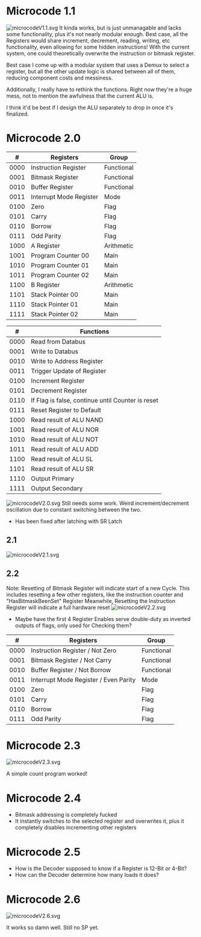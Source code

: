 # Microcode 1.1
![microcodeV1.1.svg](Microcode/microcodeV1.1.svg)
It kinda works, but is just unmanagable and lacks some functionality, plus it's not nearly modular enough.
Best case, all the Registers would share increment, decrement, reading, writing, etc functionality, even allowing for some hidden instructions!
With the current system, one could theoretically overwrite the instruction or bitmask register.

Best case I come up with a modular system that uses a Demux to select a register, but all the other update logic is shared between all of them, reducing component costs and messiness.

Additionally, I really have to rethink the functions. Right now they're a huge mess, not to mention the awfulness that the current ALU is.

I think it'd be best if I design the ALU separately to drop in once it's finalized.

# Microcode 2.0

| #    | Registers               | Group      |
| ---- | ----------------------- | ---------- |
| 0000 | Instruction Register    | Functional |
| 0001 | Bitmask Register        | Functional |
| 0010 | Buffer Register         | Functional |
| 0011 | Interrupt Mode Register | Mode       |
| 0100 | Zero                    | Flag       |
| 0101 | Carry                   | Flag       |
| 0110 | Borrow                  | Flag       |
| 0111 | Odd Parity              | Flag       |
| 1000 | A Register              | Arithmetic |
| 1001 | Program Counter 00      | Main       |
| 1010 | Program Counter 01      | Main       |
| 1011 | Program Counter 02      | Main       |
| 1100 | B Register              | Arithmetic |
| 1101 | Stack Pointer 00        | Main       |
| 1110 | Stack Pointer 01        | Main       |
| 1111 | Stack Pointer 02        | Main       |

| #    | Functions                                         |
| ---- | ------------------------------------------------- |
| 0000 | Read from Databus                                 |
| 0001 | Write to Databus                                  |
| 0010 | Write to Address Register                         |
| 0011 | Trigger Update of Register                        |
| 0100 | Increment Register                                |
| 0101 | Decrement Register                                |
| 0110 | If Flag is false, continue until Counter is reset | 
| 0111 | Reset Register to Default                         |
| 1000 | Read result of ALU NAND                           |
| 1001 | Read result of ALU NOR                            |
| 1010 | Read result of ALU NOT                            |
| 1011 | Read result of ALU ADD                            |
| 1100 | Read result of ALU SL                             |
| 1101 | Read result of ALU SR                             |
| 1110 | Output Primary                                    |
| 1111 | Output Secondary     
![microcodeV2.0.svg](Microcode/microcodeV2.0.svg)
Still needs some work. Weird increment/decrement oscillation due to constant switching between the two.
- Has been fixed after latching with SR Latch

## 2.1
![microcodeV2.1.svg](Microcode/microcodeV2.1.svg)

## 2.2
Note: Resetting of Bitmask Register will indicate start of a new Cycle. This includes resetting a few other registers, like the instruction counter and "HasBitmaskBeenSet" Register
Meanwhile, Resetting the Instruction Register will indicate a full hardware reset
![microcodeV2.2.svg](Microcode/microcodeV2.2.svg)

- Maybe have the first 4 Register Enables serve double-duty as inverted outputs of flags, only used for Checking them?

| #    | Registers                             | Group      |
| ---- | ------------------------------------- | ---------- |
| 0000 | Instruction Register / Not Zero       | Functional |
| 0001 | Bitmask Register / Not Carry          | Functional |
| 0010 | Buffer Register / Not Borrow          | Functional |
| 0011 | Interrupt Mode Register / Even Parity | Mode       |
| 0100 | Zero                                  | Flag       |
| 0101 | Carry                                 | Flag       |
| 0110 | Borrow                                | Flag       |
| 0111 | Odd Parity                            | Flag       | 

# Microcode 2.3

![microcodeV2.3.svg](Microcode/microcodeV2.3.svg)

A simple count program worked!

# Microcode 2.4
- Bitmask addressing is completely fucked
- It instantly switches to the selected register and overwrites it, plus it completely disables incrementing other registers

# Microcode 2.5
- How is the Decoder supposed to know if a Register is 12-Bit or 4-Bit?
- How can the Decoder determine how many loads it does?

# Microcode 2.6
![microcodeV2.6.svg](Microcode/microcodeV2.6.svg)

It works so damn well. Still no SP yet.